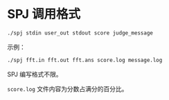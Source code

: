# SPJ 调用格式
```bash
./spj stdin user_out stdout score judge_message
```

示例：
```bash
./spj fft.in fft.out fft.ans score.log message.log
```

SPJ 编写格式不限。

`score.log` 文件内容为分数占满分的百分比。